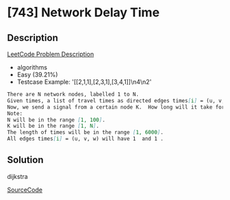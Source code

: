 # [743] Network Delay Time

## Description

[LeetCode Problem Description](https://leetcode.com/problems/network-delay-time/description/)

* algorithms
* Easy (39.21%)
* Testcase Example:  '[[2,1,1],[2,3,1],[3,4,1]]\n4\n2'

```md
There are N network nodes, labelled 1 to N.
Given times, a list of travel times as directed edges times[i] = (u, v, w), where u is the source node, v is the target node, and w is the time it takes for a signal to travel from source to target.
Now, we send a signal from a certain node K.  How long will it take for all nodes to receive the signal?  If it is impossible, return -1.
Note:
N will be in the range [1, 100].
K will be in the range [1, N].
The length of times will be in the range [1, 6000].
All edges times[i] = (u, v, w) will have 1  and 1 .

```

## Solution

dijkstra

[SourceCode](./solution.js)
